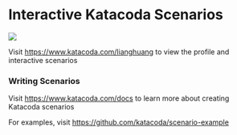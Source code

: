 # Interactive Katacoda Scenarios

[![](http://shields.katacoda.com/katacoda/lianghuang/count.svg)](https://www.katacoda.com/lianghuang "Get your profile on Katacoda.com")

Visit https://www.katacoda.com/lianghuang to view the profile and interactive scenarios

### Writing Scenarios
Visit https://www.katacoda.com/docs to learn more about creating Katacoda scenarios

For examples, visit https://github.com/katacoda/scenario-example
